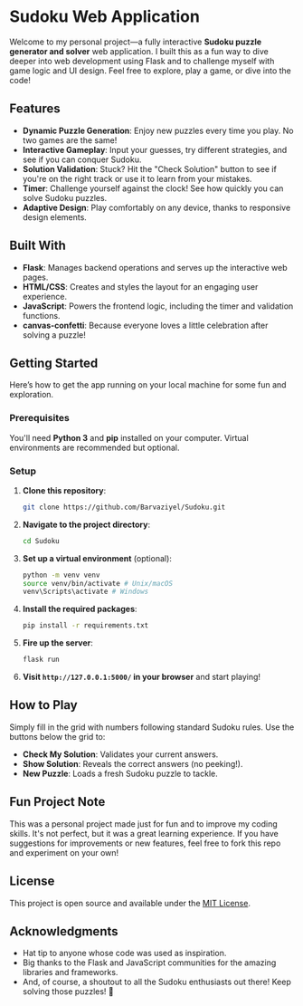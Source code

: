 # Sudoku Web Application

Welcome to my personal project—a fully interactive **Sudoku puzzle generator and solver** web application. I built this as a fun way to dive deeper into web development using Flask and to challenge myself with game logic and UI design. Feel free to explore, play a game, or dive into the code!

## Features

- **Dynamic Puzzle Generation**: Enjoy new puzzles every time you play. No two games are the same!
- **Interactive Gameplay**: Input your guesses, try different strategies, and see if you can conquer Sudoku.
- **Solution Validation**: Stuck? Hit the "Check Solution" button to see if you're on the right track or use it to learn from your mistakes.
- **Timer**: Challenge yourself against the clock! See how quickly you can solve Sudoku puzzles.
- **Adaptive Design**: Play comfortably on any device, thanks to responsive design elements.

## Built With

- **Flask**: Manages backend operations and serves up the interactive web pages.
- **HTML/CSS**: Creates and styles the layout for an engaging user experience.
- **JavaScript**: Powers the frontend logic, including the timer and validation functions.
- **canvas-confetti**: Because everyone loves a little celebration after solving a puzzle!

## Getting Started

Here’s how to get the app running on your local machine for some fun and exploration.

### Prerequisites

You'll need **Python 3** and **pip** installed on your computer. Virtual environments are recommended but optional.

### Setup

1. **Clone this repository**:
    ```bash
    git clone https://github.com/Barvaziyel/Sudoku.git

2. **Navigate to the project directory**:
    ```bash
    cd Sudoku

3. **Set up a virtual environment** (optional):
    ```bash
    python -m venv venv
    source venv/bin/activate # Unix/macOS
    venv\Scripts\activate # Windows

4. **Install the required packages**:
    ```bash
    pip install -r requirements.txt

5. **Fire up the server**:
    ```bash
    flask run

6. **Visit `http://127.0.0.1:5000/` in your browser** and start playing!

## How to Play

Simply fill in the grid with numbers following standard Sudoku rules. Use the buttons below the grid to:
- **Check My Solution**: Validates your current answers.
- **Show Solution**: Reveals the correct answers (no peeking!).
- **New Puzzle**: Loads a fresh Sudoku puzzle to tackle.

## Fun Project Note

This was a personal project made just for fun and to improve my coding skills. It's not perfect, but it was a great learning experience. If you have suggestions for improvements or new features, feel free to fork this repo and experiment on your own!

## License

This project is open source and available under the [MIT License](LICENSE).

## Acknowledgments

- Hat tip to anyone whose code was used as inspiration.
- Big thanks to the Flask and JavaScript communities for the amazing libraries and frameworks.
- And, of course, a shoutout to all the Sudoku enthusiasts out there! Keep solving those puzzles! 🧩
